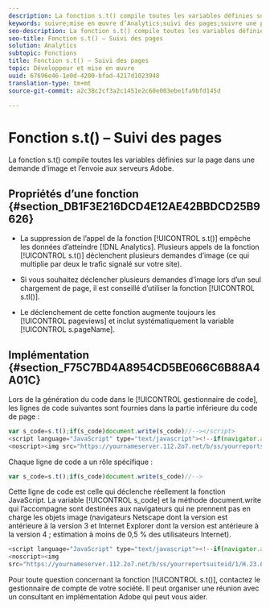 ```yaml
---
description: La fonction s.t() compile toutes les variables définies sur la page dans une demande d’image et l’envoie aux serveurs Adobe.
keywords: suivre;mise en œuvre d’Analytics;suivi des pages;suivre une page
seo-description: La fonction s.t() compile toutes les variables définies sur la page dans une demande d’image et l’envoie aux serveurs Adobe.
seo-title: Fonction s.t() – Suivi des pages
solution: Analytics
subtopic: Fonctions
title: Fonction s.t() – Suivi des pages
topic: Développeur et mise en œuvre
uuid: 67696e46-1e0d-4200-bfad-4217d1023948
translation-type: tm+mt
source-git-commit: a2c38c2cf3a2c1451e2c60e003ebe1fa9bfd145d

---
```



# Fonction s.t() – Suivi des pages

La fonction s.t() compile toutes les variables définies sur la page dans une demande d’image et l’envoie aux serveurs Adobe.

## Propriétés d’une fonction {#section_DB1F3E216DCD4E12AE42BBDCD25B9626}

* La suppression de l’appel de la fonction [!UICONTROL s.t()] empêche les données d’atteindre [!DNL Analytics]. Plusieurs appels de la fonction [!UICONTROL s.t()] déclenchent plusieurs demandes d’image (ce qui multiplie par deux le trafic signalé sur votre site).

* Si vous souhaitez déclencher plusieurs demandes d’image lors d’un seul chargement de page, il est conseillé d’utiliser la fonction [!UICONTROL s.tl()].
* Le déclenchement de cette fonction augmente toujours les [!UICONTROL pageviews] et inclut systématiquement la variable [!UICONTROL s.pageName].

## Implémentation {#section_F75C7BD4A8954CD5BE066C6B88A4A01C}

Lors de la génération du code dans le [!UICONTROL gestionnaire de code], les lignes de code suivantes sont fournies dans la partie inférieure du code de page :

```js
var s_code=s.t();if(s_code)document.write(s_code)//--></script> 
<script language="JavaScript" type="text/javascript"><!--if(navigator.appVersion.indexOf('MSIE')>=0)document.write(unescape('%3C')+'\!-'+'-')//--></script> 
<noscript><img src="https://yournameserver.112.2o7.net/b/ss/yourreportsuiteid/1/H.23.6--NS/0" height="1" width="1" border="0" alt="" /></noscript> 
```

Chaque ligne de code a un rôle spécifique :

```js
var s_code=s.t();if(s_code)document.write(s_code)//-->
```

Cette ligne de code est celle qui déclenche réellement la fonction JavaScript. La variable [!UICONTROL s_code] et la méthode document.write qui l’accompagne sont destinées aux navigateurs qui ne prennent pas en charge les objets image (navigateurs Netscape dont la version est antérieure à la version 3 et Internet Explorer dont la version est antérieure à la version 4 ; estimation à moins de 0,5 % des utilisateurs Internet).

```js
<script language="JavaScript" type="text/javascript"><!--if(navigator.appVersion.indexOf('MSIE')>=0)document.write(unescape('%3C')+'\!-'+'-')//--></script> 
<noscript><img  
src="https://yournameserver.112.2o7.net/b/ss/yourreportsuiteid/1/H.23.6--NS/0" height="1" width="1" border="0" alt="" />
```

Pour toute question concernant la fonction [!UICONTROL s.t()], contactez le gestionnaire de compte de votre société. Il peut organiser une réunion avec un consultant en implémentation Adobe qui peut vous aider.
